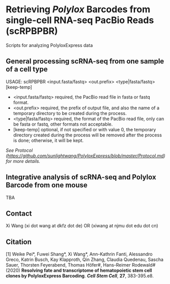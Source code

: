 # Retrieving _Polylox_ Barcodes from single-cell RNA-seq PacBio Reads (scRPBPBR) 
Scripts for analyzing PolyloxExpress data


## General processing scRNA-seq from one sample of a cell type
USAGE: scRPBPBR <input.fasta/fastq> <out.prefix> <type|fasta/fastq> [keep-temp] 

* <input.fasta/fastq>  required, the PacBio read file in fasta or fastq format. 
* <out.prefix>         required, the prefix of output file, and also the name of a temporary directory to be created during the process. 
* <type|fasta/fastq>   required, the format of the PacBio read file, only can be fasta or fastq, other formats not acceptable. 
* [keep-temp]          optional, if not specified or with value 0, the temporary directory created during the process will be removed after the process is done; otherwise, it will be kept. 

*See Protocol (https://github.com/sunlightwang/PolyloxExpress/blob/master/Protocol.md) for more details.*

## Integrative analysis of scRNA-seq and Polylox Barcode from one mouse 
TBA


## Contact
Xi Wang (xi dot wang at dkfz dot de) OR (xiwang at njmu dot edu dot cn)

## Citation
[1] Weike Pei*, Fuwei Shang*, Xi Wang*, Ann-Kathrin Fanti, Alessandro Greco, Katrin Busch, Kay Klapproth, Qin Zhang, Claudia Quedenau, Sascha Sauer, Thorsten Feyerabend, Thomas Höfer#, Hans-Reimer Rodewald# (2020) **Resolving fate and transcriptome of hematopoietic stem cell clones by PolyloxExpress Barcoding**. ***Cell Stem Cell***, **27**, 383-395.e8.
